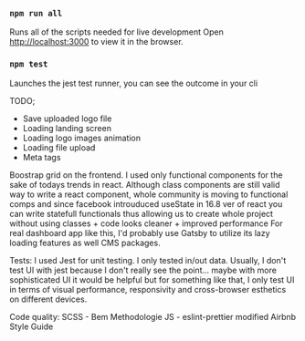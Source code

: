 ### `npm run all`

Runs all of the scripts needed for live development
Open [http://localhost:3000](http://localhost:3000) to view it in the browser.


### `npm test`

Launches the jest test runner, you can see the outcome in your cli



TODO;
-  Save uploaded logo file
-  Loading landing screen
-  Loading logo images animation
-  Loading file upload
-  Meta tags



Boostrap grid on the frontend.
I used only functional components for the sake of todays trends in react.
Although class components are still valid way to write a react component,
whole community is moving to functional comps and since facebook introuduced
useState in 16.8 ver of react you can write statefull functionals thus allowing us
to create whole project without using classes + code looks cleaner + improved performance
For real dashboard app like this, I'd probably use Gatsby to utilize its lazy loading features as well
CMS packages.

Tests:
I used Jest for unit testing. I only tested in/out data. Usually, I don't test UI with jest because
I don't really see the point... maybe with more sophisticated UI it would be helpful but for something
like that, I only test UI in terms of visual performance, responsivity and cross-browser esthetics on different
devices.


Code quality:
  SCSS - Bem Methodologie
  JS - eslint-prettier modified Airbnb Style Guide
